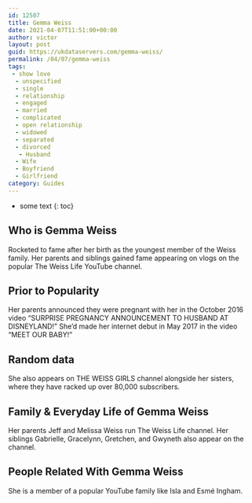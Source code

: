 ```yaml
---
id: 12507
title: Gemma Weiss
date: 2021-04-07T11:51:00+00:00
author: victor
layout: post
guid: https://ukdataservers.com/gemma-weiss/
permalink: /04/07/gemma-weiss
tags:
 - show love
  - unspecified
  - single
  - relationship
  - engaged
  - married
  - complicated
  - open relationship
  - widowed
  - separated
  - divorced
   - Husband
  - Wife
  - Boyfriend
  - Girlfriend
category: Guides
---
```


* some text
{: toc}


## Who is Gemma Weiss



Rocketed to fame after her birth as the youngest member of the Weiss family. Her parents and siblings gained fame appearing on vlogs on the popular The Weiss Life YouTube channel. 

                
                
                
## Prior to Popularity



Her parents announced they were pregnant with her in the October 2016 video &#8220;SURPRISE PREGNANCY ANNOUNCEMENT TO HUSBAND AT DISNEYLAND!&#8221; She&#8217;d made her internet debut in May 2017 in the video &#8220;MEET OUR BABY!&#8221;

                
                
                
## Random data



She also appears on THE WEISS GIRLS channel alongside her sisters, where they have racked up over 80,000 subscribers.

                
                
                
## Family & Everyday Life of Gemma Weiss



Her parents Jeff and Melissa Weiss run The Weiss Life channel. Her siblings Gabrielle, Gracelynn, Gretchen, and Gwyneth also appear on the channel. 

                
                
                
## People Related With Gemma Weiss



She is a member of a popular YouTube family like Isla and Esmé Ingham. 

                
              
            
          
          
          